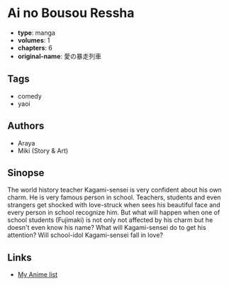 # Ai no Bousou Ressha

-   **type**: manga
-   **volumes**: 1
-   **chapters**: 6
-   **original-name**: 愛の暴走列車

## Tags

-   comedy
-   yaoi

## Authors

-   Araya
-   Miki (Story & Art)

## Sinopse

The world history teacher Kagami-sensei is very confident about his own charm. He is very famous person in school. Teachers, students and even strangers get shocked with love-struck when sees his beautiful face and every person in school recognize him. But what will happen when one of school students (Fujimaki) is not only not affected by his charm but he doesn't even know his name? What will Kagami-sensei do to get his attention? Will school-idol Kagami-sensei fall in love?

## Links

-   [My Anime list](https://myanimelist.net/manga/2673/Ai_no_Bousou_Ressha)

